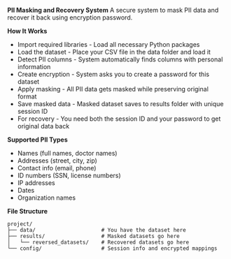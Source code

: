 **PII Masking and Recovery System**
A secure system to mask PII data and recover it back using encryption password.


**How It Works**

- Import required libraries - Load all necessary Python packages
- Load the dataset - Place your CSV file in the data folder and load it
- Detect PII columns - System automatically finds columns with personal information
- Create encryption - System asks you to create a password for this dataset
- Apply masking - All PII data gets masked while preserving original format
- Save masked data - Masked dataset saves to results folder with unique session ID
- For recovery - You need both the session ID and your password to get original data back

**Supported PII Types**

- Names (full names, doctor names)
- Addresses (street, city, zip)
- Contact info (email, phone)
- ID numbers (SSN, license numbers)
- IP addresses
- Dates
- Organization names

**File Structure**
```
project/
├── data/                     # You have the dataset here
├── results/                  # Masked datasets go here
│   └── reversed_datasets/    # Recovered datasets go here
└── config/                   # Session info and encrypted mappings
